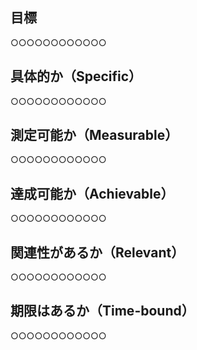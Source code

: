 ## 目標

○○○○○○○○○○○○


## 具体的か（Specific）

○○○○○○○○○○○○


## 測定可能か（Measurable）

○○○○○○○○○○○○


## 達成可能か（Achievable）

○○○○○○○○○○○○


## 関連性があるか（Relevant）

○○○○○○○○○○○○


## 期限はあるか（Time-bound）

○○○○○○○○○○○○